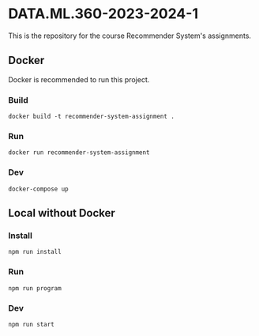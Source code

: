 # DATA.ML.360-2023-2024-1
This is the repository for the course Recommender System's assignments. 


## Docker
Docker is recommended to run this project.

### Build
`docker build -t recommender-system-assignment .`

### Run
`docker run recommender-system-assignment`

### Dev
`docker-compose up`

## Local without Docker

### Install
`npm run install`

### Run
`npm run program`

### Dev
`npm run start`


